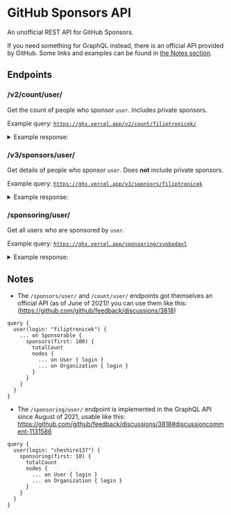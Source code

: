 # GitHub Sponsors API

An unofficial REST API for GitHub Sponsors. 

If you need something for GraphQL instead, there is an official API provided by GitHub. Some links and examples can be found in [the Notes section](#notes).

## Endpoints

### /v2/count/user/

Get the count of people who sponsor `user`. Includes private sponsors.

Example query: [`https://ghs.vercel.app/v2/count/filiptronicek/`](https://ghs.vercel.app/v2/count/filiptronicek)

<details>
<summary>
  Example response:
</summary>

```json
{
  "status": "success",
  "sponsors": {
    "current": 4,
    "past": 10
  }
}
```
</details>

### /v3/sponsors/user/

Get details of people who sponsor `user`. Does **not** include private sponsors.

Example query: [`https://ghs.vercel.app/v3/sponsors/filiptronicek`](https://ghs.vercel.app/v3/sponsors/filiptronicek)

<details>
<summary>
  Example response:
</summary>

```json
{
  "status": "success",
  "sponsors": {
    "current": [
      {
        "username": "aellopos",
        "avatar": "https://avatars.githubusercontent.com/u/39790985?s=60&v=4"
      },
      {
        "username": "mosh98",
        "avatar": "https://avatars.githubusercontent.com/u/48658042?s=60&v=4"
      },
      {
        "username": "kahy9",
        "avatar": "https://avatars.githubusercontent.com/u/48121432?s=60&v=4"
      },
      {
        "username": "0ndras3k",
        "avatar": "https://avatars.githubusercontent.com/u/57116019?s=60&v=4"
      },
      {
        "username": "AdamSchinzel",
        "avatar": "https://avatars.githubusercontent.com/u/66002635?s=60&v=4"
      },
      {
        "username": "czM1K3",
        "avatar": "https://avatars.githubusercontent.com/u/45005362?s=60&v=4"
      },
      {
        "username": "svobodavl",
        "avatar": "https://avatars.githubusercontent.com/u/58887042?s=60&v=4"
      },
      {
        "username": "bigint",
        "avatar": "https://avatars.githubusercontent.com/u/69431456?s=60&v=4"
      },
      {
        "username": "anuraghazra",
        "avatar": "https://avatars.githubusercontent.com/u/35374649?s=60&v=4"
      }
    ],
    "past": [
      {
        "username": "scraptechguy",
        "avatar": "https://avatars.githubusercontent.com/u/75474651?s=60&v=4"
      },
      {
        "username": "bdougie",
        "avatar": "https://avatars.githubusercontent.com/u/5713670?s=60&v=4"
      },
      {
        "username": "kdaigle",
        "avatar": "https://avatars.githubusercontent.com/u/2501?s=60&v=4"
      }
    ]
  }
}
```
</details>

### /sponsoring/user/
Get all users who are sponsored by `user`.

Example query: [`https://ghs.vercel.app/sponsoring/svobodavl`](https://ghs.vercel.app/sponsoring/svobodavl)

<details>
<summary>
  Example response:
</summary>

```json
{
  "sponsorees": [
    {
      "handle": "filiptronicek",
      "avatar": "https://avatars.githubusercontent.com/u/29888641?s=88&u=152b134e3e6e3d003ecd55fdde31c4171144c771&v=4",
      "profile": "https://github.com/filiptronicek"
    }
  ]
}
```
</details>

## Notes

- The `/sponsors/user/` and `/count/user/` endpoints got themselves an official API (as of June of 2021)! you can use them like this: (https://github.com/github/feedback/discussions/3818)

```gql
query {
  user(login: "filiptronicek") {
    ... on Sponsorable {
      sponsors(first: 100) {
        totalCount
        nodes {
          ... on User { login }
          ... on Organization { login }
        }
      }
    }
  }
}
```
- The `/sponsoring/user/` endpoint is implemented in the GraphQL API since August of 2021, usable like this: https://github.com/github/feedback/discussions/3818#discussioncomment-1131586

```gql
query {
  user(login: "cheshire137") {
    sponsoring(first: 10) {
      totalCount
      nodes {
        ... on User { login }
        ... on Organization { login }
      }
    }
  }
}
```
